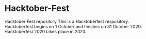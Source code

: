 # Hacktober-Fest
Hacktober Fest repository 
This is a Hacktoberfest respository. Hacktoberfest begins on 1 October and finishes on 31 October 2020.
Hacktoberfest 2020 takes place in 2020.
